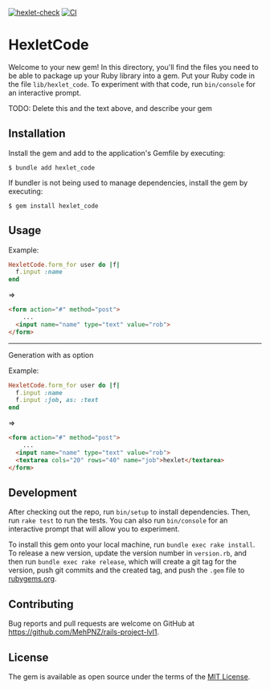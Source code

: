 [![hexlet-check](https://github.com/MehPNZ/rails-project-lvl1/actions/workflows/hexlet-check.yml/badge.svg)](https://github.com/MehPNZ/rails-project-lvl1/actions/workflows/hexlet-check.yml)
[![CI](https://github.com/MehPNZ/rails-project-lvl1/actions/workflows/makefile.yml/badge.svg)](https://github.com/MehPNZ/rails-project-lvl1/actions/workflows/makefile.yml)

# HexletCode

Welcome to your new gem! In this directory, you'll find the files you need to be able to package up your Ruby library into a gem. Put your Ruby code in the file `lib/hexlet_code`. To experiment with that code, run `bin/console` for an interactive prompt.

TODO: Delete this and the text above, and describe your gem

## Installation

Install the gem and add to the application's Gemfile by executing:

    $ bundle add hexlet_code

If bundler is not being used to manage dependencies, install the gem by executing:

    $ gem install hexlet_code

## Usage

Example:
```ruby
HexletCode.form_for user do |f|
  f.input :name
end
```
=> 
```html
<form action="#" method="post">
    ...
  <input name="name" type="text" value="rob">
</form>
```
-------------------------------
Generation with as option

Example:
```ruby
HexletCode.form_for user do |f|
  f.input :name
  f.input :job, as: :text
end
```
=> 
```html
<form action="#" method="post">
    ...
  <input name="name" type="text" value="rob">
  <textarea cols="20" rows="40" name="job">hexlet</textarea>
</form>
```
## Development

After checking out the repo, run `bin/setup` to install dependencies. Then, run `rake test` to run the tests. You can also run `bin/console` for an interactive prompt that will allow you to experiment.

To install this gem onto your local machine, run `bundle exec rake install`. To release a new version, update the version number in `version.rb`, and then run `bundle exec rake release`, which will create a git tag for the version, push git commits and the created tag, and push the `.gem` file to [rubygems.org](https://rubygems.org).

## Contributing

Bug reports and pull requests are welcome on GitHub at https://github.com/MehPNZ/rails-project-lvl1.

## License

The gem is available as open source under the terms of the [MIT License](https://opensource.org/licenses/MIT).
